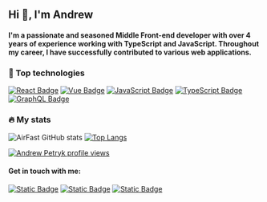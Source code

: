 ## Hi :wave:, I'm Andrew
#### I'm a passionate and seasoned Middle Front-end developer with over 4 years of experience working with TypeScript and JavaScript. Throughout my career, I have successfully contributed to various web applications.

### :hammer: Top technologies
<a href="#"><img alt="React Badge" src="https://img.shields.io/badge/React%20-%20%2361DAFB?style=for-the-badge&logo=react&labelColor=%23282c34"></a>
<a href="#"><img alt="Vue Badge" src="https://img.shields.io/badge/Vue%20-%20%234FC08D?style=for-the-badge&logo=vuedotjs&labelColor=%23282c34"></a>
<a href="#"><img alt="JavaScript Badge" src="https://img.shields.io/badge/javascript%20-%20%23F7DF1E?style=for-the-badge&logo=javascript&labelColor=%23282c34"></a>
<a href="#"><img alt="TypeScript Badge" src="https://img.shields.io/badge/typescript%20-%20%233178C6?style=for-the-badge&logo=typescript&labelColor=%23282c34"></a>
<a href="#"><img alt="GraphQL Badge" src="https://img.shields.io/badge/graphql%20-%20%23E10098?style=for-the-badge&logo=graphql&logoColor=%23E10098&labelColor=%23282c34"></a>

### :fire: My stats
![AirFast GitHub stats](https://github-readme-stats.vercel.app/api?username=airfast&show_icons=true)
[![Top Langs](https://github-readme-stats.vercel.app/api/top-langs/?username=airfast&layout=compact&langs_count=8)](https://github.com/anuraghazra/github-readme-stats)

[![Andrew Petryk profile views](https://u8views.com/api/v1/github/profiles/17478605/views/day-week-month-total-count.svg)](https://u8views.com/github/AirFast)

#### Get in touch with me:
<a href="https://www.linkedin.com/in/andrew-petryk-1352b5119"><img alt="Static Badge" src="https://img.shields.io/badge/Andrew%20Petryk%20-%20%230A66C2?style=social&logo=linkedin"></a>
<a href="https://t.me/andrewpetryk"><img alt="Static Badge" src="https://img.shields.io/badge/Andrew%20Petryk%20-%20%230A66C2?style=social&logo=telegram"></a>
<a href="mailto:airfast.88@gmail.com"><img alt="Static Badge" src="https://img.shields.io/badge/Andrew%20Petryk%20-%20%230A66C2?style=social&logo=gmail"></a>
